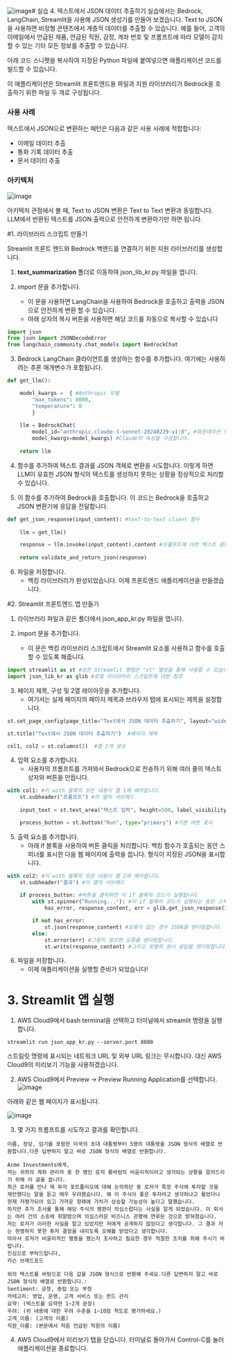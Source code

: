 ![image](https://github.com/user-attachments/assets/ab92b658-e6ff-47da-9ec3-b5b5c4d28788)# 실습 4. 텍스트에서 JSON 데이터 추출하기
실습에서는 Bedrock, LangChain, Streamlit을 사용해 JSON 생성기를 만들어 보겠습니다.
Text to JSON을 사용하면 비정형 콘텐츠에서 계층적 데이터를 추출할 수 있습니다. 예를 들어, 고객의 이메일에서 언급된 제품, 언급된 직원, 감정, 계좌 번호 및 프롬프트에 따라 모델이 감지할 수 있는 기타 모든 정보를 추출할 수 있습니다.

아래 코드 스니펫을 복사하여 지정된 Python 파일에 붙여넣으면 애플리케이션 코드를 빌드할 수 있습니다.

이 애플리케이션은 Streamlit 프론트엔드용 파일과 지원 라이브러리가 Bedrock을 호출하기 위한 파일 두 개로 구성됩니다.

### 사용 사례
텍스트에서 JSON으로 변환하는 패턴은 다음과 같은 사용 사례에 적합합니다:

* 이메일 데이터 추출
* 통화 기록 데이터 추출
* 문서 데이터 추출

### 아키텍처
![image](https://github.com/user-attachments/assets/b1f62def-1545-4ea5-a7ed-3e11a8a8826a)

아키텍처 관점에서 볼 때, Text to JSON 변환은 Text to Text 변환과 동일합니다. LLM에서 반환된 텍스트를 JSON 출력으로 안전하게 변환하기만 하면 됩니다.

#1. 라이브러리 스크립트 만들기

Streamlit 프론트 엔드와 Bedrock 백엔드를 연결하기 위한 지원 라이브러리를 생성합니다.

1. **text_summarization** 폴더로 이동하여 json_lib_kr.py 파일을 엽니다.

2. import 문을 추가합니다.
   * 이 문을 사용하면 LangChain을 사용하여 Bedrock을 호출하고 출력을 JSON으로 안전하게 변환 할 수 있습니다.
   * 아래 상자의 복사 버튼을 사용하면 해당 코드를 자동으로 복사할 수 있습니다
  
~~~python
import json
from json import JSONDecodeError
from langchain_community.chat_models import BedrockChat
~~~

3. Bedrock LangChain 클라이언트를 생성하는 함수를 추가합니다.
   여기에는 사용하려는 추론 매개변수가 포함됩니다.

~~~python
def get_llm():

    model_kwargs =  { #Anthropic 모델
        "max_tokens": 8000, 
        "temperature": 0
        }
    
    llm = BedrockChat(
        model_id="anthropic.claude-3-sonnet-20240229-v1:0", #파운데이션 모델 설정하기
        model_kwargs=model_kwargs) #Claude의 속성을 구성합니다.
    
    return llm  
~~~

4. 함수를 추가하여 텍스트 결과를 JSON 객체로 변환을 시도합니다.
   이렇게 하면 LLM이 유효한 JSON 형식의 텍스트를 생성하지 못하는 상황을 정상적으로 처리할 수 있습니다.


5. 이 함수를 추가하여 Bedrock을 호출합니다.
   이 코드는 Bedrock을 호출하고 JSON 변환기에 응답을 전달합니다.

~~~python
def get_json_response(input_content): #text-to-text client 함수
    
    llm = get_llm()

    response = llm.invoke(input_content).content #프롬프트에 대한 텍스트 응답
    
    return validate_and_return_json(response)
~~~

6. 파일을 저장합니다.
   * 백킹 라이브러리가 완성되었습니다. 이제 프론트엔드 애플리케이션을 만들겠습니다.

#2. Streamlit 프론트엔드 앱 만들기

1. 라이브러리 파일과 같은 폴더에서 json_app_kr.py 파일을 엽니다.
 
2. import 문을 추가합니다.
   * 이 문은 백킹 라이브러리 스크립트에서 Streamlit 요소를 사용하고 함수를 호출할 수 있도록 해줍니다.

~~~python
import streamlit as st #모든 Streamlit 명령은 "st" 별칭을 통해 사용할 수 있습니다.
import json_lib_kr as glib #로컬 라이브러리 스크립트에 대한 참조
~~~

3. 페이지 제목, 구성 및 2열 레이아웃을 추가합니다.
   * 여기서는 실제 페이지의 페이지 제목과 브라우저 탭에 표시되는 제목을 설정합니다.
  
~~~python
st.set_page_config(page_title="Text에서 JSON 데이터 추출하기", layout="wide")  #열을 수용하기 위해 페이지 너비를 더 넓게 설정합니다.

st.title("Text에서 JSON 데이터 추출하기")  #페이지 제목

col1, col2 = st.columns(2)  #열 2개 생성
~~~

4. 입력 요소를 추가합니다.
   * 사용자의 프롬프트를 가져와서 Bedrock으로 전송하기 위해 여러 줄의 텍스트 상자와 버튼을 만듭니다.

~~~python
with col1: #이 with 블록의 모든 내용이 열 1에 배치됩니다.
    st.subheader("프롬프트") #이 열의 서브헤드
    
    input_text = st.text_area("텍스트 입력", height=500, label_visibility="collapsed")

    process_button = st.button("Run", type="primary") #기본 버튼 표시
~~~

5. 출력 요소를 추가합니다.
   * 아래 if 블록을 사용하여 버튼 클릭을 처리합니다. 백킹 함수가 호출되는 동안 스피너를 표시한 다음 웹 페이지에 출력을 씁니다. 형식이 지정된 JSON을 표시합니다.

~~~python
with col2: #이 with 블록의 모든 내용이 열 2에 배치됩니다.
    st.subheader("결과") #이 열의 서브헤드
    
    if process_button: #버튼을 클릭하면 이 if 블록의 코드가 실행됩니다.
        with st.spinner("Running..."): #이 if 블록의 코드가 실행되는 동안 스피너를 표시합니다.
            has_error, response_content, err = glib.get_json_response(input_content=input_text) #지원 라이브러리를 통해 모델을 호출합니다.

        if not has_error:
            st.json(response_content) #오류가 없는 경우 JSON을 렌더링합니다.
        else:
            st.error(err) #그렇지 않으면 오류를 렌더링합니다.
            st.write(response_content) #그리고 모델의 원시 응답을 렌더링합니다.
~~~

6. 파일을 저장합니다.
   * 이제 애플리케이션을 실행할 준비가 되었습니다!

# 3. Streamlit 앱 실행

1. AWS Cloud9에서 bash terminal을 선택하고 터미널에서 streamlit 명령을 실행합니다.

```
streamlit run json_app_kr.py --server.port 8080
```
스트림릿 명령에 표시되는 네트워크 URL 및 외부 URL 링크는 무시합니다. 대신 AWS Cloud9의 미리보기 기능을 사용하겠습니다.

2. AWS Cloud9에서 Preview -> Preview Running Application를 선택합니다.
![image](https://github.com/user-attachments/assets/c9852793-1b62-4665-8545-9bc7946c3a91)

아래와 같은 웹 페이지가 표시됩니다.

![image](https://github.com/user-attachments/assets/a857129e-d832-4d06-b701-90849815c552)

3. 몇 가지 프롬프트를 시도하고 결과를 확인합니다.

```
이름, 정당, 임기를 포함한 미국의 초대 대통령부터 5명의 대통령을 JSON 형식의 배열로 반환합니다.다른 답변하지 말고 바로 JSON 형식의 배열로 반환합니다.
```

```
Acme Investments에게,
저는 귀하의 계좌 관리자 중 한 명인 로저 롱바텀의 비윤리적이라고 생각되는 상황을 알려드리기 위해 이 글을 씁니다.
최근 로저를 만나 제 투자 포트폴리오에 대해 논의하던 중 로저가 특정 주식에 투자할 것을 제안했다는 말을 듣고 매우 우려했습니다. 왜 이 주식이 좋은 투자라고 생각하냐고 물었더니 현재 저평가되어 있고 가까운 장래에 가치가 상승할 가능성이 높다고 말했습니다.
하지만 추가 조사를 통해 해당 주식의 평판이 의심스럽다는 사실을 알게 되었습니다. 이 회사는 여러 건의 소송에 휘말렸으며 의심스러운 비즈니스 관행에 연루된 것으로 밝혀졌습니다.
저는 로저가 이러한 사실을 알고 있었지만 저에게 공개하지 않았다고 생각합니다. 그 결과 저는 현명하지 못한 투자 결정을 내리도록 오해를 받았다고 생각합니다.
따라서 로저가 비윤리적인 행동을 했는지 조사하고 필요한 경우 적절한 조치를 취해 주시기 바랍니다.
진심으로 부탁드립니다,
카슨 브래드포드

위의 텍스트를 바탕으로 다음 값을 JSON 형식으로 반환해 주세요.다른 답변하지 말고 바로 JSON 형식의 배열로 반환합니다.:
Sentiment: 긍정, 중립 또는 부정
카테고리: 영업, 운영, 고객 서비스 또는 펀드 관리
요약: (텍스트를 요약한 1~2개 문장)
우려: (위 내용에 대한 우려 수준을 1~10점 척도로 평가하세요.)
고객_이름: (고객의 이름)
직원_이름: (본문에서 처음 언급된 직원의 이름)
```

4. AWS Cloud9에서 미리보기 탭을 닫습니다. 터미널로 돌아가서 Control-C를 눌러 애플리케이션을 종료합니다.
